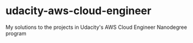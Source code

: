 # udacity-aws-cloud-engineer
My solutions to the projects in Udacity's AWS Cloud Engineer Nanodegree program
